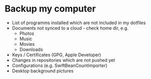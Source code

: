 # Backup my computer

- List of programms installed which are not included in my dotfiles
- Documents not synced to a cloud - check home dir, e.g.
  - Photos
  - Music
  - Movies
  - Downloads
- Keys / Certificates (GPG, Apple Developer)
- Changes in repositories which are not pushed yet
- Configurations (e.g. SwiftBeanCountImporter)
- Desktop background pictures
